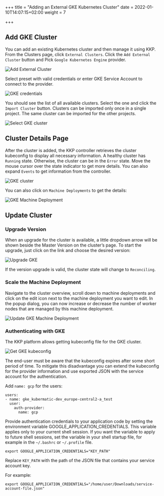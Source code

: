 +++
title = "Adding an External GKE Kubernetes Cluster"
date = 2022-01-10T14:07:15+02:00
weight = 7

+++

## Add GKE Cluster

You can add an existing Kubernetes cluster and then manage it using KKP. From the Clusters page, click `External Clusters`.
Click the `Add External Cluster` button and Pick `Google Kubernetes Engine` provider.

![Add External Cluster](/img/kubermatic/master/tutorials/external_clusters/add_external_cluster.png "Add External Cluster")

Select preset with valid credentials or enter GKE Service Account to connect to the provider.

![GKE credentials](/img/kubermatic/master/tutorials/external_clusters/gke_credentials.png "GKE credentials")

You should see the list of all available clusters. Select the one and click the `Import Cluster` button.
Clusters can be imported only once in a single project. The same cluster can be imported for the other projects.

![Select GKE cluster](/img/kubermatic/master/tutorials/external_clusters/select_gke_cluster.png "Select GKE cluster")

## Cluster Details Page

After the cluster is added, the KKP controller retrieves the cluster kubeconfig to display all necessary information. A healthy cluster has `Running` state. Otherwise, the cluster can be in the `Error` state. Move the mouse cursor over the
state indicator to get more details. You can also expand `Events` to get information from the controller.

![GKE cluster](/img/kubermatic/master/tutorials/external_clusters/gke_details.png "GKE cluster")

You can also click on `Machine Deployments` to get the details:

![GKE Machine Deployment](/img/kubermatic/master/tutorials/external_clusters/gke_machine_deployments.png "GKE Machine Deployment")

## Update Cluster

### Upgrade Version

When an upgrade for the cluster is available, a little dropdown arrow will be shown beside the Master Version on the cluster’s page.
To start the upgrade, just click on the link and choose the desired version:

![Upgrade GKE](/img/kubermatic/master/tutorials/external_clusters/upgrade_gke.png "Upgrade GKE")

If the version upgrade is valid, the cluster state will change to `Reconciling`.
### Scale the Machine Deployment

Navigate to the cluster overview, scroll down to machine deployments and click on the edit icon next to the machine deployment you want to edit.
In the popup dialog, you can now increase or decrease the number of worker nodes that are managed by this machine deployment.

![Update GKE Machine Deployment](/img/kubermatic/master/tutorials/external_clusters/update_gke_md.png "Update GKE Machine Deployment")

### Authenticating with GKE

The KKP platform allows getting kubeconfig file for the GKE cluster. 

![Get GKE kubeconfig](/img/kubermatic/master/tutorials/external_clusters/gke_kubeconfig.png "Get cluster kubeconfig")


The end-user must be aware that the kubeconfig expires after some short period of time. To mitigate this disadvantage you
can extend the kubeconfig for the provider information and use exported JSON with the service account for the authentication.


Add `name: gcp` for the users:

```
users:
- name: gke_kubermatic-dev_europe-central2-a_test
  user:
    auth-provider:
      name: gcp
```
Provide authentication credentials to your application code by setting the environment variable GOOGLE_APPLICATION_CREDENTIALS.
This variable applies only to your current shell session. If you want the variable to apply to future shell sessions,
set the variable in your shell startup file, for example in the `~/.bashrc` or `~/.profile` file.

```
export GOOGLE_APPLICATION_CREDENTIALS="KEY_PATH"
```

Replace `KEY_PATH` with the path of the JSON file that contains your service account key.

For example:

```
export GOOGLE_APPLICATION_CREDENTIALS="/home/user/Downloads/service-account-file.json"
```
